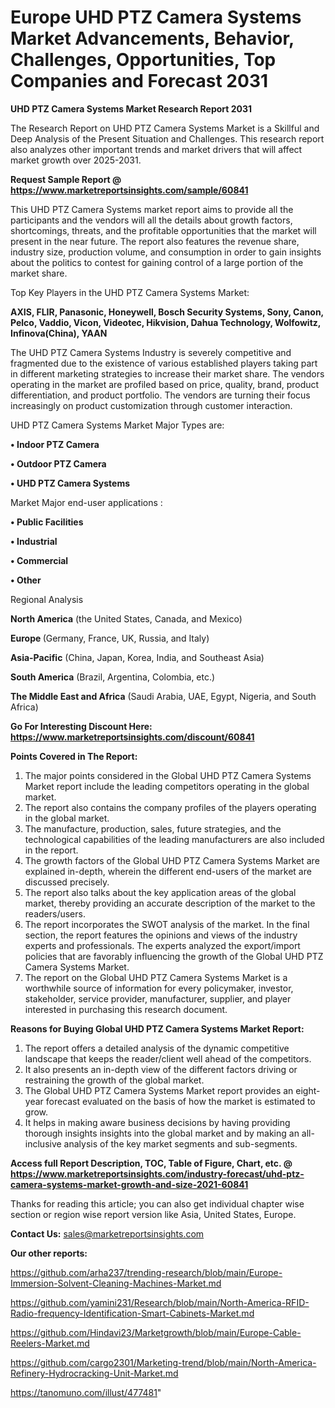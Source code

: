 # Europe UHD PTZ Camera Systems Market Advancements, Behavior, Challenges, Opportunities, Top Companies and Forecast 2031

<strong>UHD PTZ Camera Systems Market Research Report 2031</strong>

The Research Report on UHD PTZ Camera Systems Market is a Skillful and Deep Analysis of the Present Situation and Challenges. This research report also analyzes other important trends and market drivers that will affect market growth over 2025-2031.

<strong>Request Sample Report @ <a href=https://www.marketreportsinsights.com/sample/60841>https://www.marketreportsinsights.com/sample/60841</a></strong>

This UHD PTZ Camera Systems market report aims to provide all the participants and the vendors will all the details about growth factors, shortcomings, threats, and the profitable opportunities that the market will present in the near future. The report also features the revenue share, industry size, production volume, and consumption in order to gain insights about the politics to contest for gaining control of a large portion of the market share.

Top Key Players in the UHD PTZ Camera Systems Market:

<strong>AXIS, FLIR, Panasonic, Honeywell, Bosch Security Systems, Sony, Canon, Pelco, Vaddio, Vicon, Videotec, Hikvision, Dahua Technology, Wolfowitz, Infinova(China), YAAN</strong>

The UHD PTZ Camera Systems Industry is severely competitive and fragmented due to the existence of various established players taking part in different marketing strategies to increase their market share. The vendors operating in the market are profiled based on price, quality, brand, product differentiation, and product portfolio. The vendors are turning their focus increasingly on product customization through customer interaction.

UHD PTZ Camera Systems Market Major Types are:

<strong>• Indoor PTZ Camera

• Outdoor PTZ Camera

• UHD PTZ Camera Systems</strong>

Market Major end-user applications :

<strong>• Public Facilities

• Industrial

• Commercial

• Other</strong>

Regional Analysis

</u><strong><b>North America</b></strong> (the United States, Canada, and Mexico)

<strong><b>Europe </b></strong>(Germany, France, UK, Russia, and Italy)

<strong><b>Asia-Pacific</b></strong> (China, Japan, Korea, India, and Southeast Asia)

<strong><b>South America</b></strong> (Brazil, Argentina, Colombia, etc.)

<strong><b>The Middle East and Africa</b></strong> (Saudi Arabia, UAE, Egypt, Nigeria, and South Africa)

<strong>Go For Interesting Discount Here: <a href=https://www.marketreportsinsights.com/discount/60841>https://www.marketreportsinsights.com/discount/60841</a></strong>

<strong>Points Covered in The Report:</strong>
<ol>
  <li>The major points considered in the Global UHD PTZ Camera Systems Market report include the leading competitors operating in the global market.</li>
  <li>The report also contains the company profiles of the players operating in the global market.</li>
  <li>The manufacture, production, sales, future strategies, and the technological capabilities of the leading manufacturers are also included in the report.</li>
  <li>The growth factors of the Global UHD PTZ Camera Systems Market are explained in-depth, wherein the different end-users of the market are discussed precisely.</li>
  <li>The report also talks about the key application areas of the global market, thereby providing an accurate description of the market to the readers/users.</li>
  <li>The report incorporates the SWOT analysis of the market. In the final section, the report features the opinions and views of the industry experts and professionals. The experts analyzed the export/import policies that are favorably influencing the growth of the Global UHD PTZ Camera Systems Market.</li>
  <li>The report on the Global UHD PTZ Camera Systems Market is a worthwhile source of information for every policymaker, investor, stakeholder, service provider, manufacturer, supplier, and player interested in purchasing this research document.</li>
</ol>
<strong>Reasons for Buying Global UHD PTZ Camera Systems Market Report:</strong>

<ol>
  <li>The report offers a detailed analysis of the dynamic competitive landscape that keeps the reader/client well ahead of the competitors.</li>
  <li>It also presents an in-depth view of the different factors driving or restraining the growth of the global market.</li>
  <li>The Global UHD PTZ Camera Systems Market report provides an eight-year forecast evaluated on the basis of how the market is estimated to grow.</li>
  <li>It helps in making aware business decisions by having providing thorough insights insights into the global market and by making an all-inclusive analysis of the key market segments and sub-segments.</li>
</ol>
<strong>Access full Report Description, TOC, Table of Figure, Chart, etc. @ <a href=https://www.marketreportsinsights.com/industry-forecast/uhd-ptz-camera-systems-market-growth-and-size-2021-60841>https://www.marketreportsinsights.com/industry-forecast/uhd-ptz-camera-systems-market-growth-and-size-2021-60841</a></strong>


Thanks for reading this article; you can also get individual chapter wise section or region wise report version like Asia, United States, Europe.

<strong>Contact Us:</strong>
sales@marketreportsinsights.com

<strong>Our other reports:</strong>

<a href=https://github.com/arha237/trending-research/blob/main/Europe-Immersion-Solvent-Cleaning-Machines-Market.md>https://github.com/arha237/trending-research/blob/main/Europe-Immersion-Solvent-Cleaning-Machines-Market.md</a>

<a href=https://github.com/yamini231/Research/blob/main/North-America-RFID-Radio-frequency-Identification-Smart-Cabinets-Market.md>https://github.com/yamini231/Research/blob/main/North-America-RFID-Radio-frequency-Identification-Smart-Cabinets-Market.md</a>

<a href=https://github.com/Hindavi23/Marketgrowth/blob/main/Europe-Cable-Reelers-Market.md>https://github.com/Hindavi23/Marketgrowth/blob/main/Europe-Cable-Reelers-Market.md</a>

<a href=https://github.com/cargo2301/Marketing-trend/blob/main/North-America-Refinery-Hydrocracking-Unit-Market.md>https://github.com/cargo2301/Marketing-trend/blob/main/North-America-Refinery-Hydrocracking-Unit-Market.md</a>

<a href=https://tanomuno.com/illust/477481>https://tanomuno.com/illust/477481</a>"
